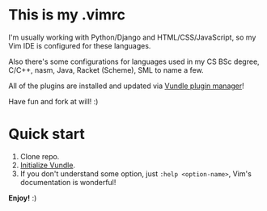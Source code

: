 # This is my .vimrc

I'm usually working with Python/Django and HTML/CSS/JavaScript, so my Vim IDE is configured for these languages.

Also there's some configurations for languages used in my CS BSc degree, C/C++, nasm, Java, Racket (Scheme), SML to name a few.

All of the plugins are installed and updated via [Vundle plugin manager](http://github.com/gmarik/vundle)!

Have fun and fork at will! :)

# Quick start

1. Clone repo.
2. [Initialize Vundle](https://github.com/gmarik/vundle/blob/master/README.md).
3. If you don't understand some option, just `:help <option-name>`, Vim's documentation is wonderful!

**Enjoy!** :)
